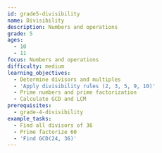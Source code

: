 ```yaml
---
id: grade5-divisibility
name: Divisibility
description: Numbers and operations
grade: 5
ages:
  - 10
  - 11
focus: Numbers and operations
difficulty: medium
learning_objectives:
  - Determine divisors and multiples
  - 'Apply divisibility rules (2, 3, 5, 9, 10)'
  - Prime numbers and prime factorization
  - Calculate GCD and LCM
prerequisites:
  - grade-4-divisibility
example_tasks:
  - Find all divisors of 36
  - Prime factorize 60
  - 'Find GCD(24, 36)'
---
```

